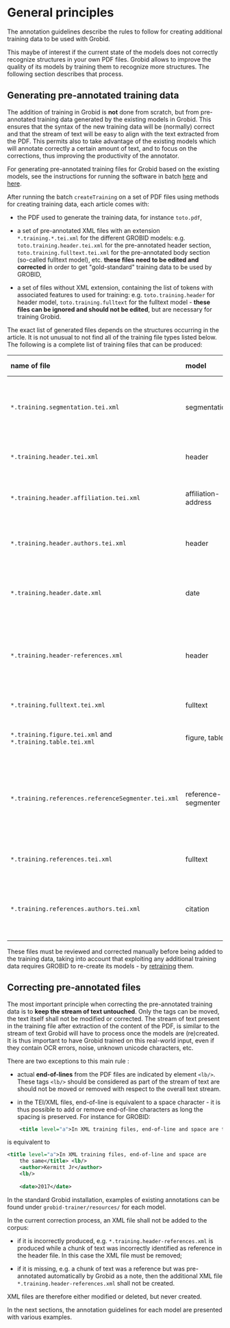 # General principles

The annotation guidelines describe the rules to follow for creating additional training data to be used with Grobid.

This maybe of interest if the current state of the models does not correctly recognize structures in your own PDF files.  Grobid allows to improve the quality of its models by training them to recognize more structures.  The following section describes that process.

## Generating pre-annotated training data

The addition of training in Grobid is __not__ done from scratch, but from pre-annotated training data generated by the existing models in Grobid. This ensures that the syntax of the new training data will be (normally) correct and that the stream of text will be easy to align with the text extracted from the PDF. This permits also to take advantage of the existing models which will annotate correctly a certain amount of text, and to focus on the corrections, thus improving the productivity of the annotator.

For generating pre-annotated training files for Grobid based on the existing models, see the instructions for running the software in batch [here](../Training-the-models-of-Grobid/#generation-of-training-data) and [here](../Grobid-batch/#createtraining).

After running the batch `createTraining` on a set of PDF files using methods for creating training data, each article comes with:

* the PDF used to generate the training data, for instance `toto.pdf`,

* a set of pre-annotated XML files with an extension `*.training.*.tei.xml` for the different GROBID models: e.g. `toto.training.header.tei.xml` for the pre-annotated header section, `toto.training.fulltext.tei.xml` for the pre-annotated body section (so-called fulltext model), etc. __these files need to be edited and corrected__ in order to get "gold-standard" training data to be used by GROBID,

* a set of files without XML extension, containing the list of tokens with associated features to used for training: e.g. `toto.training.header` for header model, `toto.training.fulltext` for the fulltext model - __these files can be ignored and should not be edited__, but are necessary for training Grobid.

The exact list of generated files depends on the structures occurring in the article. It is not unusual to not find all of the training file types listed below. The following is a complete list of training files that can be produced:

| name of file      | model | for the pre-annotated file     |
| :------------- | :---- | :------------- |
| `*.training.segmentation.tei.xml` | segmentation | for the initial  model used to segment a complete article into the principal zones |
| `*.training.header.tei.xml` | header | a pre-annotated file for the header model |
| `*.training.header.affiliation.tei.xml` | affiliation-address | for the detailed affiliation and address recognition |
| `*.training.header.authors.tei.xml` | header | for the detailed authors recognition in the header |
| `*.training.header.date.xml` | date | for the detailed structure of dates appearing in the header |
| `*.training.header-references.xml` | header | for the detailed bibliographical reference segment structure if one appears in the header |
| `*.training.fulltext.tei.xml` | fulltext | for the structured body |
| `*.training.figure.tei.xml` and `*.training.table.tei.xml` | figure, table | for the different figures and tables |
| `*.training.references.referenceSegmenter.tei.xml` | reference-segmenter | for the `reference-segmenter` model (segment a bibliographical section into individual reference entries) |
| `*.training.references.tei.xml` | fulltext | for all the bibliographical references of the article |
| `*.training.references.authors.tei.xml` | citation | for all the authors appearing in the bibliographical references of the article |


These files must be reviewed and corrected manually before being added to the training data, taking into account that exploiting any additional training data requires GROBID to re-create its models - by [retraining](../Training-the-models-of-Grobid) them.

## Correcting pre-annotated files

The most important principle when correcting the pre-annotated training data is to __keep the stream of text untouched__. Only the tags can be moved, the text itself shall not be modified or corrected. The stream of text present in the training file after extraction of the content of the PDF, is similar to the stream of text Grobid will have to process once the models are (re)created. It is thus important to have Grobid trained on this real-world input, even if they contain OCR errors, noise, unknown unicode characters, etc.   

There are two exceptions to this main rule :

* actual __end-of-lines__ from the PDF files are indicated by element `<lb/>`. These tags `<lb/>` should be considered as part of the stream of text are should not be moved or removed with respect to the overall text stream. 

* in the TEI/XML files, end-of-line is equivalent to a space character - it is thus possible to add or remove end-of-line characters as long the spacing is preserved.
For instance for GROBID:

```xml
 	<title level="a">In XML training files, end-of-line and space are the same</title> <lb/> <author>Kermitt Jr</author> <lb/> <date>2017</date> 
```

is equivalent to 

```xml
<title level="a">In XML training files, end-of-line and space are 
	the same</title> <lb/> 
	<author>Kermitt Jr</author> 
	<lb/> 
	
	<date>2017</date> 
```

In the standard Grobid installation, examples of existing annotations can be found under `grobid-trainer/resources/` for each model.

In the current correction process, an XML file shall not be added to the corpus:

* if it is incorrectly produced, e.g. `*.training.header-references.xml` is produced while a chunk of text was incorrectly identified as reference in the header file. In this case the XML file must be removed;

* if it is missing, e.g. a chunk of text was a reference but was pre-annotated automatically by Grobid as a note, then the additional XML file `*.training.header-references.xml` shall not be created.

XML files are therefore either modified or deleted, but never created.

In the next sections, the annotation guidelines for each model are presented with various examples.
